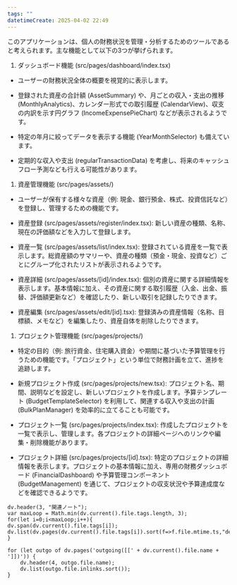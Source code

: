 ```yaml
---
tags: ""
datetimeCreate: 2025-04-02 22:49
---
```

このアプリケーションは、個人の財務状況を管理・分析するためのツールであると考えられます。主な機能として以下の3つが挙げられます。

1. ダッシュボード機能 (src/pages/dashboard/index.tsx)

- ユーザーの財務状況全体の概要を視覚的に表示します。

- 登録された資産の合計額 (AssetSummary) や、月ごとの収入・支出の推移 (MonthlyAnalytics)、カレンダー形式での取引履歴 (CalendarView)、収支の内訳を示す円グラフ (IncomeExpensePieChart) などが表示されるようです。

- 特定の年月に絞ってデータを表示する機能 (YearMonthSelector) も備えています。

- 定期的な収入や支出 (regularTransactionData) を考慮し、将来のキャッシュフロー予測なども行える可能性があります。

1. 資産管理機能 (src/pages/assets/)

- ユーザーが保有する様々な資産（例: 現金、銀行預金、株式、投資信託など）を登録し、管理するための機能です。

- 資産登録 (src/pages/assets/register/index.tsx): 新しい資産の種類、名称、現在の評価額などを入力して登録します。

- 資産一覧 (src/pages/assets/list/index.tsx): 登録されている資産を一覧で表示します。総資産額のサマリーや、資産の種類（預金・現金、投資など）ごとにグループ化されたリストが表示されるようです。

- 資産詳細 (src/pages/assets/[id]/index.tsx): 個別の資産に関する詳細情報を表示します。基本情報に加え、その資産に関する取引履歴（入金、出金、振替、評価額更新など）を確認したり、新しい取引を記録したりできます。

- 資産編集 (src/pages/assets/edit/[id].tsx): 登録済みの資産情報（名称、目標額、メモなど）を編集したり、資産自体を削除したりできます。

1. プロジェクト管理機能 (src/pages/projects/)

- 特定の目的（例: 旅行資金、住宅購入資金）や期間に基づいた予算管理を行うための機能です。「プロジェクト」という単位で財務計画を立て、進捗を追跡します。

- 新規プロジェクト作成 (src/pages/projects/new.tsx): プロジェクト名、期間、説明などを設定し、新しいプロジェクトを作成します。予算テンプレート (BudgetTemplateSelector) を利用して、関連する収入や支出の計画 (BulkPlanManager) を効率的に立てることも可能です。

- プロジェクト一覧 (src/pages/projects/index.tsx): 作成したプロジェクトを一覧で表示し、管理します。各プロジェクトの詳細ページへのリンクや編集・削除機能があります。

- プロジェクト詳細 (src/pages/projects/[id].tsx): 特定のプロジェクトの詳細情報を表示します。プロジェクトの基本情報に加え、専用の財務ダッシュボード (FinancialDashboard) や予算管理コンポーネント (BudgetManagement) を通じて、プロジェクトの収支状況や予算達成度などを確認できるようです。





```dataviewjs
dv.header(3, "関連ノート");
var maxLoop = Math.min(dv.current().file.tags.length, 3);
for(let i=0;i<maxLoop;i++){
dv.span(dv.current().file.tags[i]);
dv.list(dv.pages(dv.current().file.tags[i]).sort(f=>f.file.mtime.ts,"desc").limit(15).file.link);
}

for (let outgo of dv.pages('outgoing([[' + dv.current().file.name + ']])')) {
    dv.header(4, outgo.file.name);
    dv.list(outgo.file.inlinks.sort());
}
```